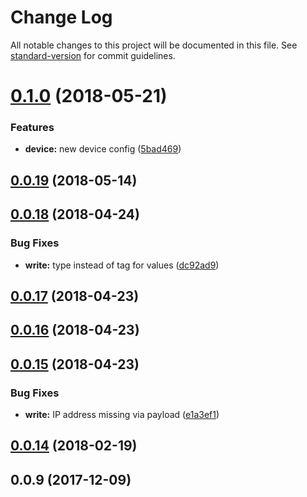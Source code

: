 # Change Log

All notable changes to this project will be documented in this file. See [standard-version](https://github.com/conventional-changelog/standard-version) for commit guidelines.

<a name="0.1.0"></a>
# [0.1.0](https://github.com/biancode/node-red-contrib-bacnet/compare/v0.0.19...v0.1.0) (2018-05-21)


### Features

* **device:** new device config ([5bad469](https://github.com/biancode/node-red-contrib-bacnet/commit/5bad469))



<a name="0.0.19"></a>
## [0.0.19](https://github.com/biancode/node-red-contrib-bacnet/compare/v0.0.18...v0.0.19) (2018-05-14)



<a name="0.0.18"></a>
## [0.0.18](https://github.com/biancode/node-red-contrib-bacnet/compare/v0.0.17...v0.0.18) (2018-04-24)


### Bug Fixes

* **write:** type instead of tag for values ([dc92ad9](https://github.com/biancode/node-red-contrib-bacnet/commit/dc92ad9))



<a name="0.0.17"></a>
## [0.0.17](https://github.com/biancode/node-red-contrib-bacnet/compare/v0.0.15...v0.0.17) (2018-04-23)



<a name="0.0.16"></a>
## [0.0.16](https://github.com/biancode/node-red-contrib-bacnet/compare/v0.0.15...v0.0.16) (2018-04-23)



<a name="0.0.15"></a>
## [0.0.15](https://github.com/biancode/node-red-contrib-bacnet/compare/v0.0.14...v0.0.15) (2018-04-23)


### Bug Fixes

* **write:** IP address missing via payload ([e1a3ef1](https://github.com/biancode/node-red-contrib-bacnet/commit/e1a3ef1))



<a name="0.0.14"></a>
## [0.0.14](https://github.com/biancode/node-red-contrib-bacnet/compare/v0.0.9...v0.0.14) (2018-02-19)



<a name="0.0.9"></a>
## 0.0.9 (2017-12-09)
